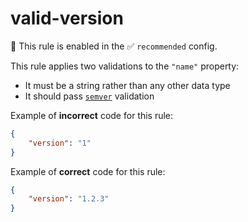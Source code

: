# valid-version

💼 This rule is enabled in the ✅ `recommended` config.

<!-- end auto-generated rule header -->

This rule applies two validations to the `"name"` property:

- It must be a string rather than any other data type
- It should pass [`semver`](https://www.npmjs.com/package/semver) validation

Example of **incorrect** code for this rule:

```json
{
	"version": "1"
}
```

Example of **correct** code for this rule:

```json
{
	"version": "1.2.3"
}
```
